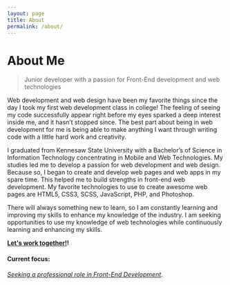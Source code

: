 ```yaml
---
layout: page
title: About
permalink: /about/
---
```


<h1>About Me</h1>

<blockquote><p>Junior developer with a passion for Front-End development and web technologies</p></blockquote>

Web development and web design have been my favorite things since the day I took my first web development class in college! The feeling of seeing my code successfully appear right before my eyes sparked a deep interest inside me, and it hasn’t stopped since. The best part about being in web development for me is being able to make anything I want through writing code with a little hard work and creativity.

I graduated from Kennesaw State University with a Bachelor’s of Science in Information Technology concentrating in Mobile and Web Technologies. My studies led me to develop a passion for web development and web design. Because so, I began to create and develop web pages and web apps in my spare time. This helped me to build strengths in front-end web development. My favorite technologies to use to create awesome web pages are HTML5, CSS3, SCSS, JavaScript, PHP, and Photoshop.

There will always something new to learn, so I am constantly learning and improving my skills to enhance my knowledge of the industry. I am seeking opportunities to use my knowledge of web technologies while continuously learning and enhancing my skills.

<strong>[Let's work together!](https://www.brittneymiller.com/#contact)!</strong>

<h4>Current focus:</h4> <u><em>Seeking a professional role in Front-End Development</em></u>.

